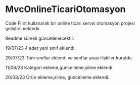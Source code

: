# MvcOnlineTicariOtomasyon

Code First kullanarak bir online ticari servis otomasyon projesi geliştirilmektedir.

Readme sürekli güncellenecektir.

19/07/23 4 adet yeni sınıf eklendi.

29/07/23 Tüm sınıflar eklendi ve sınıflar arası ilişkiler kuruldu.

11/08/23 Kategori ekleme,güncelleme,silme eklendi.

20/08/23 Ürün ekleme,silme, güncelleme eklendi.

